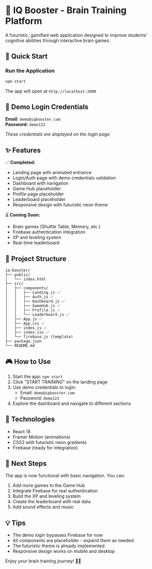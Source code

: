 # 🧠 IQ Booster - Brain Training Platform

A futuristic, gamified web application designed to improve students' cognitive abilities through interactive brain games.

## 🚀 Quick Start

### Run the Application
```bash
npm start
```
The app will open at `http://localhost:3000`

## 🔑 Demo Login Credentials

**Email:** `demo@iqbooster.com`  
**Password:** `demo123`

*These credentials are displayed on the login page*

## ✨ Features

✅ **Completed:**
- Landing page with animated entrance
- Login/Auth page with demo credentials validation
- Dashboard with navigation
- Game Hub placeholder
- Profile page placeholder
- Leaderboard placeholder
- Responsive design with futuristic neon theme

⏳ **Coming Soon:**
- Brain games (Shuttle Table, Memory, etc.)
- Firebase authentication integration
- XP and leveling system
- Real-time leaderboard

## 📁 Project Structure

```
iq-booster/
├── public/
│   └── index.html
├── src/
│   ├── components/
│   │   ├── Landing.js ✅
│   │   ├── Auth.js ✅
│   │   ├── Dashboard.js ✅
│   │   ├── GameHub.js ✅
│   │   ├── Profile.js ✅
│   │   └── Leaderboard.js ✅
│   ├── App.js ✅
│   ├── App.css ✅
│   ├── index.js ✅
│   ├── index.css ✅
│   └── firebase.js (template)
├── package.json
└── README.md
```

## 🎮 How to Use

1. Start the app: `npm start`
2. Click "START TRAINING" on the landing page
3. Use demo credentials to login:
   - Email: `demo@iqbooster.com`
   - Password: `demo123`
4. Explore the dashboard and navigate to different sections

## 🎨 Technologies

- React 18
- Framer Motion (animations)
- CSS3 with futuristic neon gradients
- Firebase (ready for integration)

## 📝 Next Steps

The app is now functional with basic navigation. You can:
1. Add more games to the Game Hub
2. Integrate Firebase for real authentication
3. Build the XP and leveling system
4. Create the leaderboard with real data
5. Add sound effects and music

## 💡 Tips

- The demo login bypasses Firebase for now
- All components are placeholder - expand them as needed
- The futuristic theme is already implemented
- Responsive design works on mobile and desktop

Enjoy your brain training journey! 🧠✨

